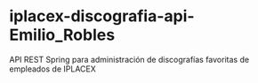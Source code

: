 # iplacex-discografia-api-Emilio_Robles
 API REST Spring para administración de discografías favoritas de empleados de IPLACEX
